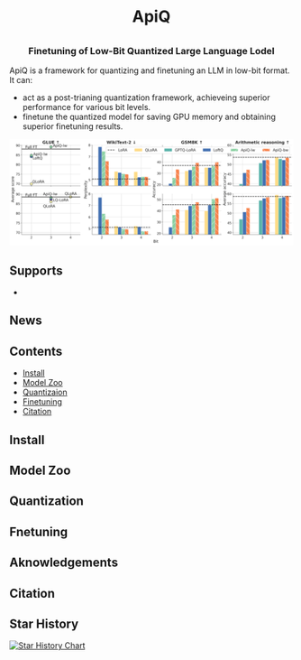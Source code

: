 <h1 align="center"> <p>ApiQ<sub></sub></p></h1>
<h3 align="center">
    <p>Finetuning of Low-Bit Quantized Large Language Lodel</p>
</h3>
ApiQ is a framework for quantizing and finetuning an LLM in low-bit format. It can:

- act as a post-trianing quantization framework, achieveing superior performance for various bit levels. 
- finetune the quantized model for saving GPU memory and obtaining superior finetuning results.

<p float="left" align="middle">
  <img src="./imgs/overall.png">
</p>


## Supports
- 

## News

## Contents
- [Install](#install)
- [Model Zoo](#model-zoo)
- [Quantizaion](#quantization)
- [Finetuning](#finetuning)
- [Citation](#citation)

## Install

## Model Zoo

## Quantization

## Fnetuning

## Aknowledgements

## Citation

## Star History

[![Star History Chart](https://api.star-history.com/svg?repos=BaohaoLiao/ApiQ&type=Date)](https://star-history.com/#BaohaoLiao/ApiQ&Date)
